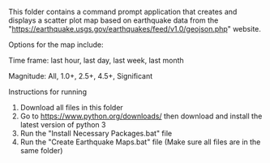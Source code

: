This folder contains a command prompt application that creates and displays a scatter plot map based on earthquake data from the 
"https://earthquake.usgs.gov/earthquakes/feed/v1.0/geojson.php" website.

Options for the map include:

  Time frame: last hour, last day, last week, last month

  Magnitude: All, 1.0+, 2.5+, 4.5+, Significant

Instructions for running
1. Download all files in this folder
2. Go to https://www.python.org/downloads/ then download and install the latest version of python 3
3. Run the "Install Necessary Packages.bat" file
4. Run the "Create Earthquake Maps.bat" file (Make sure all files are in the same folder)
